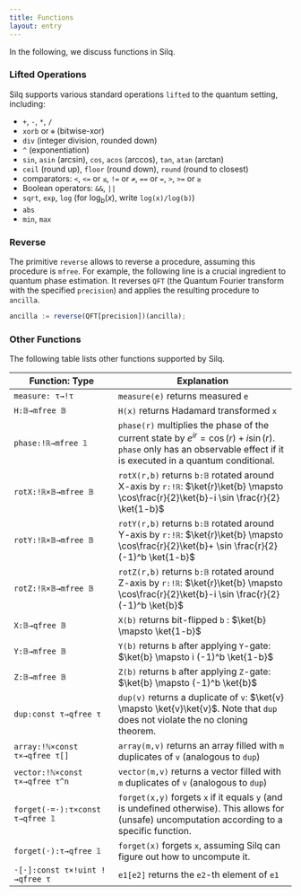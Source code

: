 ```yaml
---
title: Functions
layout: entry
---
```


In the following, we discuss functions in Silq.

### Lifted Operations

Silq supports various standard operations `lifted` to the quantum setting,
including:

- `+`, `-`, `*`, `/`
- `xorb` or `⊕` (bitwise-xor)
- `div` (integer division, rounded down)
- `^` (exponentiation)
- `sin`, `asin` (arcsin), `cos`, `acos` (arccos), `tan`, `atan` (arctan)
- `ceil` (round up), `floor` (round down), `round` (round to closest)
- comparators: `<`, `<=` or `≤`, `!=` or `≠`, `==` or `=`, `>`, `>=` or `≥`
- Boolean operators: `&&`, `||`
- `sqrt`, `exp`, `log` (for $\log_b(x)$, write `log(x)/log(b)`)
- `abs`
- `min`, `max`

### Reverse

The primitive `reverse` allows to reverse a procedure, assuming this procedure
is `mfree`. For example, the following line is a crucial ingredient to quantum
phase estimation. It reverses `QFT` (the Quantum Fourier transform with the
specified `precision`) and applies the resulting procedure to `ancilla`.

```javascript
ancilla := reverse(QFT[precision])(ancilla);
```

### Other Functions

The following table lists other functions supported by Silq.

<div class="table-container" markdown="1">

| Function: Type                 | Explanation                                                                                                                                    |
|--------------------------------|------------------------------------------------------------------------------------------------------------------------------------------------|
| `measure: τ→!τ`                | `measure(e)` returns measured `e`                                                                                                              |
| `H:𝔹→mfree 𝔹`                | `H(x)` returns Hadamard transformed `x`                                                                                                        |
| `phase:!ℝ→mfree 𝟙`            | `phase(r)` multiplies the phase of the current state by $e^{i r}=\cos(r)+i\sin(r)$. `phase` only has an observable effect if it is executed in a quantum conditional.|         |
| `rotX:!ℝ×𝔹→mfree 𝔹`          | `rotX(r,b)` returns `b:𝔹` rotated around X-axis by `r:!ℝ`: $\ket{r}\ket{b} \mapsto \cos\frac{r}{2}\ket{b}-i \sin \frac{r}{2} \ket{1-b}$       |
| `rotY:!ℝ×𝔹→mfree 𝔹`          | `rotY(r,b)` returns `b:𝔹` rotated around Y-axis by `r:!ℝ`: $\ket{r}\ket{b} \mapsto \cos\frac{r}{2}\ket{b}+ \sin \frac{r}{2} (-1)^b \ket{1-b}$ |
| `rotZ:!ℝ×𝔹→mfree 𝔹`          | `rotZ(r,b)` returns `b:𝔹` rotated around Z-axis by `r:!ℝ`: $\ket{r}\ket{b} \mapsto \cos\frac{r}{2}\ket{b}-i \sin \frac{r}{2} (-1)^b \ket{b}$  |
| `X:𝔹→qfree 𝔹`                | `X(b)` returns bit-flipped `b` : $\ket{b} \mapsto \ket{1-b}$                                                                                                                |
| `Y:𝔹→mfree 𝔹`                | `Y(b)` returns `b` after applying `Y`-gate: $\ket{b} \mapsto i (-1)^b \ket{1-b}$                                                               |
| `Z:𝔹→mfree 𝔹`                | `Z(b)` returns `b` after applying `Z`-gate: $\ket{b} \mapsto (-1)^b \ket{b}$                                                                   |
| `dup:const τ→qfree τ`          | `dup(v)` returns a duplicate of `v`: $\ket{v} \mapsto \ket{v}\ket{v}$. Note that `dup` does not violate the no cloning theorem.                 |
| `array:!ℕ×const τ×→qfree τ[]`  | `array(m,v)` returns an array filled with `m` duplicates of `v` (analogous to `dup`)                                                       |
| `vector:!ℕ×const τ×→qfree τ^n` | `vector(m,v)` returns a vector filled with `m` duplicates of `v` (analogous to `dup`)                                                      |
| `forget(⋅=⋅):τ×const τ→qfree 𝟙` | `forget(x,y)` forgets `x` if it equals `y` (and is undefined otherwise). This allows for (unsafe) uncomputation according to a specific function.                                                                        |
| `forget(⋅):τ→qfree 𝟙` | `forget(x)` forgets `x`, assuming Silq can figure out how to uncompute it.                                                                        |
| `⋅[⋅]:const τ×!uint !→qfree τ` | `e1[e2]` returns the `e2`-th element of `e1`                                                                                                   |

</div>
